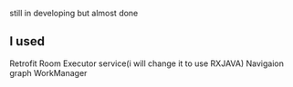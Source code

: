 still in developing but almost done

## I used
Retrofit
Room
Executor service(i will change it to use RXJAVA)
Navigaion graph
WorkManager



